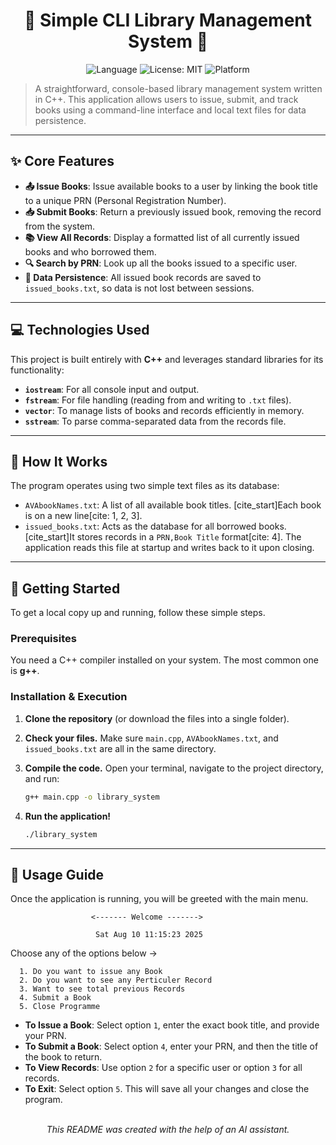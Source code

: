 <div align="center">

# 📖 Simple CLI Library Management System 📖

![Language](https://img.shields.io/badge/Language-C%2B%2B-blue.svg)
![License: MIT](https://img.shields.io/badge/License-MIT-yellow.svg)
![Platform](https://img.shields.io/badge/Platform-Console-lightgrey.svg)

</div>

> A straightforward, console-based library management system written in C++. This application allows users to issue, submit, and track books using a command-line interface and local text files for data persistence.

---

## ✨ Core Features

* **📤 Issue Books**: Issue available books to a user by linking the book title to a unique PRN (Personal Registration Number).
* **📥 Submit Books**: Return a previously issued book, removing the record from the system.
* **📚 View All Records**: Display a formatted list of all currently issued books and who borrowed them.
* **🔍 Search by PRN**: Look up all the books issued to a specific user.
* **💾 Data Persistence**: All issued book records are saved to `issued_books.txt`, so data is not lost between sessions.

---

## 💻 Technologies Used

This project is built entirely with **C++** and leverages standard libraries for its functionality:

* **`iostream`**: For all console input and output.
* **`fstream`**: For file handling (reading from and writing to `.txt` files).
* **`vector`**: To manage lists of books and records efficiently in memory.
* **`sstream`**: To parse comma-separated data from the records file.

---

## 🧠 How It Works

The program operates using two simple text files as its database:

* `AVAbookNames.txt`: A list of all available book titles. [cite_start]Each book is on a new line[cite: 1, 2, 3].
* `issued_books.txt`: Acts as the database for all borrowed books. [cite_start]It stores records in a `PRN,Book Title` format[cite: 4]. The application reads this file at startup and writes back to it upon closing.

---

## 🚀 Getting Started

To get a local copy up and running, follow these simple steps.

### Prerequisites

You need a C++ compiler installed on your system. The most common one is **g++**.

### Installation & Execution

1.  **Clone the repository** (or download the files into a single folder).

2.  **Check your files.** Make sure `main.cpp`, `AVAbookNames.txt`, and `issued_books.txt` are all in the same directory.

3.  **Compile the code.** Open your terminal, navigate to the project directory, and run:
    ```sh
    g++ main.cpp -o library_system
    ```

4.  **Run the application!**
    ```sh
    ./library_system
    ```

---

## 📖 Usage Guide

Once the application is running, you will be greeted with the main menu.



```
                  <------- Welcome ------->

                   Sat Aug 10 11:15:23 2025
```

Choose any of the options below -\>

```
  1. Do you want to issue any Book
  2. Do you want to see any Perticuler Record
  3. Want to see total previous Records
  4. Submit a Book
  5. Close Programme
```



* **To Issue a Book**: Select option `1`, enter the exact book title, and provide your PRN.
* **To Submit a Book**: Select option `4`, enter your PRN, and then the title of the book to return.
* **To View Records**: Use option `2` for a specific user or option `3` for all records.
* **To Exit**: Select option `5`. This will save all your changes and close the program.

<br>

<div align="center">
    <i>This README was created with the help of an AI assistant.</i>
</div>

